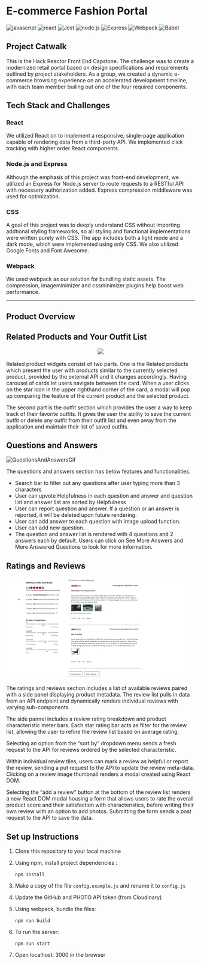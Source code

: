 # E-commerce Fashion Portal
![javascript](https://img.shields.io/badge/JavaScript-20232A?style=for-the-badge&logo=javascript&logoColor=F7DF1E)
![react](https://img.shields.io/badge/React-20232A?style=for-the-badge&logo=react&logoColor=61DAFB)
![Jest](https://img.shields.io/badge/-Jest-20232A?style=for-the-badge&logo=jest&logoColor=red)
![node.js](https://img.shields.io/badge/Node.js-20232A?style=for-the-badge&logo=nodedotjs&logoColor=green)
![Express](https://img.shields.io/badge/-Express-20232A?style=for-the-badge&logo=express&logoColor=yellow)
![Webpack](https://img.shields.io/badge/-webpack-20232A?style=for-the-badge&logo=webpack&logoColor=blueviolet)
![Babel](https://img.shields.io/badge/-Babel-20232A?style=for-the-badge&logo=babel&logoColor=yellow)


## Project Catwalk
This is the Hack Reactor Front End Capstone. The challenge was to create a modernized retail portal based on design specifications and requirements outlined by project stakeholders. As a group, we created a dynamic e-commerce browsing experience on an accelerated development timeline, with each team member builing out one of the four required components.

<!-- Insert gif of overall image  -->

## Tech Stack and Challenges

### React
We utilized React on to implement a responsive, single-page application capable of rendering data from a third-party API. We implemented click tracking with higher order React components.


### Node.js and Express
<!-- - Despite being a front-end capstone that explicitly placed back-end implementation out of scope, used Nodejs to utilize Express. -->
<!-- - Simplified API requests by implementing a proxy server in Express.js that adds authentication while forwarding requests to an existing RESTful API. -->
Although the emphasis of this project was front-end development, we utilized an Express for Node.js server to route requests to a RESTful API with necessary authorization added. Express compression middleware was used for optimization.

### CSS
<!-- - Aside from being the sole technology used for the aesthetic styling of this application:
  - All styling, including functional implementations like the modals and image gallery, were written solely with CSS.
  - The use of Grid made the overlay button functionality and precise placement of static assets accessible and simple.
  - Flexbox was instrumental in handling the wealth of dynamic data being delivered to the page. -->
A goal of this project was to deeply understand CSS without importing addtional styling frameworks, so all styling and functional implementations were written purely with CSS. The app includes both a light mode and a dark mode, which were implemented using only CSS. We also utilized Google Fonts and Font Awesome.

### Webpack
We used webpack as our solution for bundling static assets. The compression, imageminimizer and cssminimizer plugins help boost web performance.
<!-- - Webpack was our solution to elegantly handle our numerous static assets, implement JSX, and harness ES6 in this project. -->

---

## Product Overview

## Related Products and Your Outfit List
<p align="center">
<img src="https://github.com/hr-rfp55-fec7-zuko/project-catwalk/blob/master/readMeAssets/relatedProduct.gif" width="350"></p>

Related product widgets consist of two parts. 
One is the Related products which present the user with products similar to the currently selected product, provided by the external API and it changes accordingly. Having carousel of cards let users navigate between the card. When a user clicks on the star icon in the upper righthand corner of the card, a modal will pop up comparing the feature of the current product and the selected product. 

The second part is the outfit section which provides the user a way to keep track of their favorite outfits. It gives the user the ability to save the current outfit or delete any outfit from their outfit list and even away from the application and maintain their list of saved outfits.

## Questions and Answers
<!-- We implemented modals using React.CreatePortal. -->

![QuestionsAndAnswersGif][QuestionsAndAnswers]

The questions and answers section has below features and functionalities.

   * Search bar to filter out any questions after user typing more than 3 characters
   * User can upvote Helpfulness in each question and answer and question list and answer list are sorted by Helpfulness
   * User can report question and answer. If a question or an answer is reported, it will be deleted upon future rendering.
   * User can add answer to each question with image upload function.
   * User can add new question.
   * The question and answer list is rendered with 4 questions and 2 answers each by default. Users can click on See More Answers and More Answered Questions to look for more information.

## Ratings and Reviews
<!-- We implemented modals using React.CreatePortal. -->

![RatingsAndReviewsGif](/readMeAssets/ratingsAndReviews.gif)

The ratings and reviews section includes a list of available reviews paired with a side panel displaying product metadata. The review list pulls in data from an API endpoint and dynamically renders individual reviews with varying sub-components.

The side pannel includes a review rating breakdown and product characteristic meter bars. Each star rating bar acts as filter for the review list, allowing the user to refine the review list based on average rating.

Selecting an option from the “sort by” dropdown menu sends a fresh request to the API for reviews ordered by the selected characteristic.

Within individual review tiles, users can mark a review as helpful or report the review, sending a put request to the API to update the review meta-data. Clicking on a review image thumbnail renders a modal created using React DOM.

Selecting the “add a review” button at the bottom of the review list renders a new React DOM modal housing a form that allows users to rate the overall product score and their satisfaction with characteristics, before writing their own review with an option to add photos. Submitting the form sends a post request to the API to save the data.


## Set up Instructions
1. Clone this repository to your local machine
2. Using npm, install project dependencies :

   ```
   npm install
   ```
3. Make a copy of the file `config.example.js` and rename it to `config.js`
4. Update the GitHub and PHOTO API token (from Cloudinary)

5. Using webpack, bundle the files:
   ```
   npm run build
   ```
6. To run the server:
   ```
   npm run start
   ```
7. Open localhost: 3000 in the browser

<!-- MARKDOWN LINKS & IMAGES -->
<!-- https://www.markdownguide.org/basic-syntax/#reference-style-links -->

[QuestionsAndAnswers]: readMeAssets/QuestionAnswer.gif
